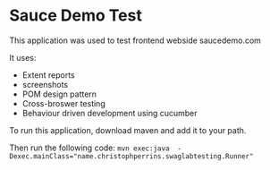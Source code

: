 # Sauce Demo Test

This application was used to test frontend webside saucedemo.com

It uses:
 - Extent reports
 - screenshots
 - POM design pattern
 - Cross-broswer testing
 - Behaviour driven development using cucumber

To run this application, download maven and add it to your path.

Then run the following code:
`mvn exec:java 
-Dexec.mainClass="name.christophperrins.swaglabtesting.Runner" `
